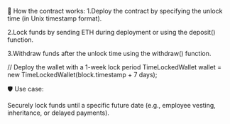 📌 How the contract works:
1.Deploy the contract by specifying the unlock time (in Unix timestamp format).

2.Lock funds by sending ETH during deployment or using the deposit() function.

3.Withdraw funds after the unlock time using the withdraw() function.


// Deploy the wallet with a 1-week lock period
TimeLockedWallet wallet = new TimeLockedWallet(block.timestamp + 7 days);

🛡️ Use case:

Securely lock funds until a specific future date (e.g., employee vesting, inheritance, or delayed payments).
